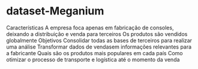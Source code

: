 # dataset-Meganium
Características
A empresa foca apenas em fabricação de consoles, deixando a distribuição e venda para terceiros
Os produtos são vendidos globalmente
Objetivos
 Consolidar todas as bases de terceiros para realizar uma análise
 Transformar dados de vendasem informações relevantes para a fabricante
 Quais são os produtos mais populares em cada país
 Como otimizar o processo de transporte e logística até o momento da venda
